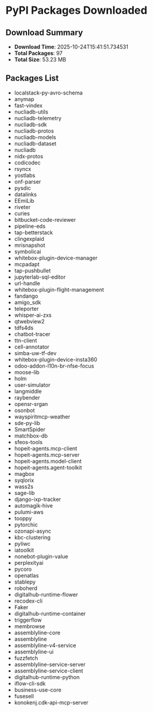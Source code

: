# PyPI Packages Downloaded

## Download Summary
- **Download Time**: 2025-10-24T15:41:51.734531
- **Total Packages**: 97
- **Total Size**: 53.23 MB

## Packages List
- localstack-py-avro-schema
- anymap
- fast-vindex
- nucliadb-utils
- nucliadb-telemetry
- nucliadb-sdk
- nucliadb-protos
- nucliadb-models
- nucliadb-dataset
- nucliadb
- nidx-protos
- codicodec
- rsyncx
- yostlabs
- onf-parser
- pysdic
- datalinks
- EEmiLib
- riveter
- curies
- bitbucket-code-reviewer
- pipeline-eds
- tap-betterstack
- clingexplaid
- mrisnapshot
- symbolicai
- whitebox-plugin-device-manager
- mcpadapt
- tap-pushbullet
- jupyterlab-sql-editor
- url-handle
- whitebox-plugin-flight-management
- fandango
- amigo_sdk
- teleporter
- whisper-ai-zxs
- qtwebview2
- tdfs4ds
- chatbot-tracer
- ttn-client
- cell-annotator
- simba-uw-tf-dev
- whitebox-plugin-device-insta360
- odoo-addon-l10n-br-nfse-focus
- moose-lib
- holm
- user-simulator
- langmiddle
- raybender
- opensr-srgan
- osonbot
- wayspiritmcp-weather
- sde-py-lib
- SmartSpider
- matchbox-db
- sfeos-tools
- hopeit-agents.mcp-client
- hopeit-agents.mcp-server
- hopeit-agents.model-client
- hopeit-agents.agent-toolkit
- magbox
- syqlorix
- wass2s
- sage-lib
- django-ixp-tracker
- automagik-hive
- pulumi-aws
- tooppy
- pytorchic
- ozonapi-async
- kbc-clustering
- pyliwc
- iatoolkit
- nonebot-plugin-value
- perplexityai
- pycoro
- openatlas
- stablepy
- roboherd
- digitalhub-runtime-flower
- recodex-cli
- Faker
- digitalhub-runtime-container
- triggerflow
- membrowse
- assemblyline-core
- assemblyline
- assemblyline-v4-service
- assemblyline-ui
- fuzzfetch
- assemblyline-service-server
- assemblyline-service-client
- digitalhub-runtime-python
- iflow-cli-sdk
- business-use-core
- fusesell
- konokenj.cdk-api-mcp-server
